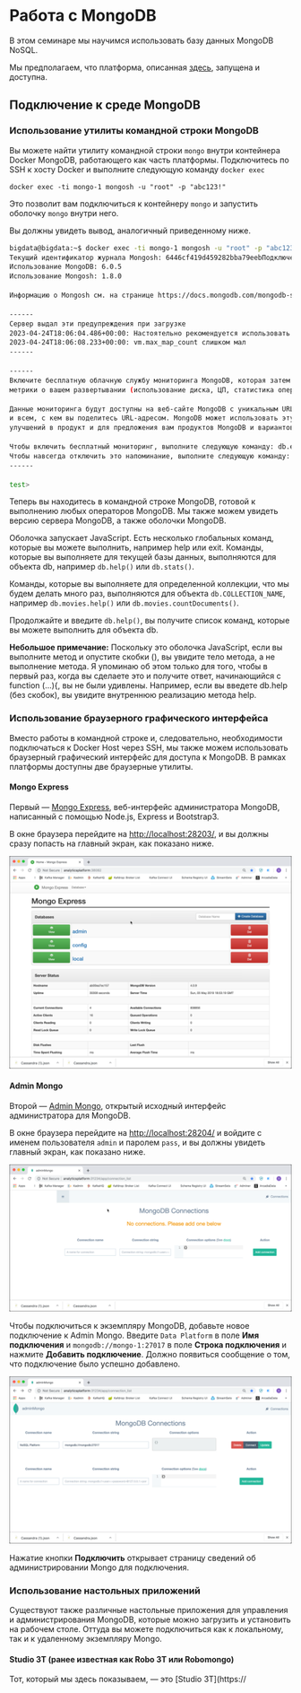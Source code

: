 # Работа с MongoDB

В этом семинаре мы научимся использовать базу данных MongoDB NoSQL.

Мы предполагаем, что платформа, описанная [здесь](../01-environment), запущена и доступна.

## Подключение к среде MongoDB

### Использование утилиты командной строки MongoDB

Вы можете найти утилиту командной строки `mongo` внутри контейнера Docker MongoDB, работающего как часть платформы. Подключитесь по SSH к хосту Docker и выполните следующую команду `docker exec`

```
docker exec -ti mongo-1 mongosh -u "root" -p "abc123!"
```

Это позволит вам подключиться к контейнеру `mongo` и запустить оболочку `mongo` внутри него.

Вы должны увидеть вывод, аналогичный приведенному ниже.

```bash
bigdata@bigdata:~$ docker exec -ti mongo-1 mongosh -u "root" -p "abc123!"
Текущий идентификатор журнала Mongosh: 6446cf419d459282bba79eebПодключение к: mongodb://<credentials>@127.0.0.1:27017/?directConnection=true&serverSelectionTimeoutMS=2000&appName=mongosh+1.8.0
Использование MongoDB: 6.0.5
Использование Mongosh: 1.8.0

Информацию о Mongosh см. на странице https://docs.mongodb.com/mongodb-shell/

------
Сервер выдал эти предупреждения при загрузке
2023-04-24T18:06:04.486+00:00: Настоятельно рекомендуется использовать файловую систему XFS с подсистемой хранения WiredTiger. См. http://dochub.mongodb.org/core/prodnotes-filesystem
2023-04-24T18:06:08.233+00:00: vm.max_map_count слишком мал
------

------
Включите бесплатную облачную службу мониторинга MongoDB, которая затем будет получать и отображать
метрики о вашем развертывании (использование диска, ЦП, статистика операций и т. д.).

Данные мониторинга будут доступны на веб-сайте MongoDB с уникальным URL-адресом, доступным вам
и всем, с кем вы поделитесь URL-адресом. MongoDB может использовать эту информацию для внесения
улучшений в продукт и для предложения вам продуктов MongoDB и вариантов развертывания.

Чтобы включить бесплатный мониторинг, выполните следующую команду: db.enableFreeMonitoring()
Чтобы навсегда отключить это напоминание, выполните следующую команду: db.disableFreeMonitoring()
------

test>
```

Теперь вы находитесь в командной строке MongoDB, готовой к выполнению любых операторов MongoDB. Мы также можем увидеть версию сервера MongoDB, а также оболочки MongoDB.

Оболочка запускает JavaScript. Есть несколько глобальных команд, которые вы можете выполнить, например help или exit. Команды, которые вы выполняете для текущей базы данных, выполняются для объекта db, например `db.help()` или `db.stats()`.

Команды, которые вы выполняете для определенной коллекции, что мы будем делать много раз, выполняются для объекта `db.COLLECTION_NAME`, например `db.movies.help()` или `db.movies.countDocuments()`.

Продолжайте и введите `db.help()`, вы получите список команд, которые вы можете выполнить для объекта db.

**Небольшое примечание:** Поскольку это оболочка JavaScript, если вы выполните метод и опустите скобки (), вы увидите тело метода, а не выполнение метода. Я упоминаю об этом только для того, чтобы в первый раз, когда вы сделаете это и получите ответ, начинающийся с function (...){, вы не были удивлены. Например, если вы введете db.help (без скобок), вы увидите внутреннюю реализацию метода help.

### Использование браузерного графического интерфейса

Вместо работы в командной строке и, следовательно, необходимости подключаться к Docker Host через SSH, мы также можем использовать браузерный графический интерфейс для доступа к MongoDB. В рамках платформы доступны две браузерные утилиты.

#### Mongo Express

Первый — [Mongo Express](https://github.com/mongo-express/mongo-express), веб-интерфейс администратора MongoDB, написанный с помощью Node.js, Express и Bootstrap3.

В окне браузера перейдите на <http://localhost:28203/>, и вы должны сразу попасть на главный экран, как показано ниже.

![Alt ​​Image Text](./images/mongo-express-home.png "Mongo Express")

#### Admin Mongo
Второй — [Admin Mongo](https://github.com/adicom-systems/adminMongo), открытый исходный интерфейс администратора для MongoDB.

В окне браузера перейдите на <http://localhost:28204/> и войдите с именем пользователя `admin` и паролем `pass`, и вы должны увидеть главный экран, как показано ниже.

![Alt ​​Image Text](./images/admin-mongo-home.png "Admin Mongo")

Чтобы подключиться к экземпляру MongoDB, добавьте новое подключение к Admin Mongo. Введите `Data Platform` в поле **Имя подключения** и `mongodb://mongo-1:27017` в поле **Строка подключения** и нажмите **Добавить подключение**. Должно появиться сообщение о том, что подключение было успешно добавлено.

![Alt ​​Image Text](./images/admin-mongo-connection.png "Admin Mongo Connection")

Нажатие кнопки **Подключить** открывает страницу сведений об администрировании Mongo для подключения.

### Использование настольных приложений

Существуют также различные настольные приложения для управления и администрирования MongoDB, которые можно загрузить и установить на рабочем столе. Оттуда вы можете подключиться как к локальному, так и к удаленному экземпляру Mongo.

#### Studio 3T (ранее известная как Robo 3T или Robomongo)

Тот, который мы здесь показываем, — это [Studio 3T](https://
